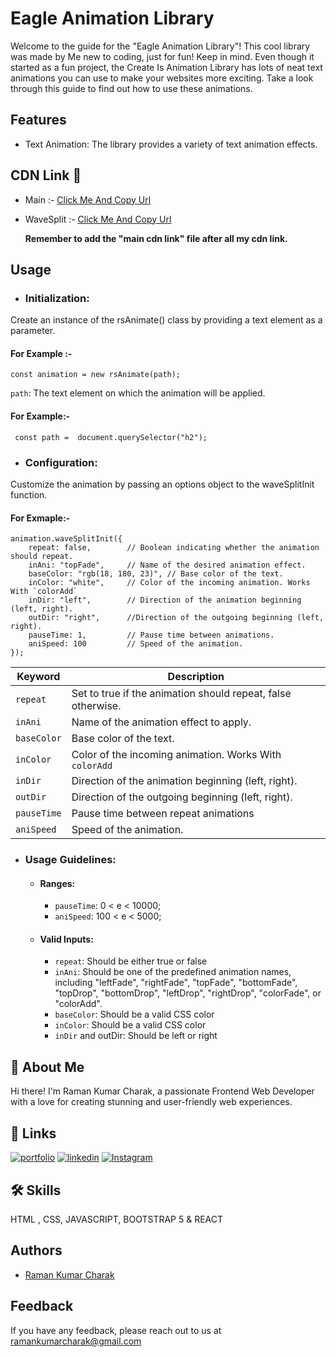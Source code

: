 
# Eagle Animation Library


Welcome to the guide for the "Eagle Animation Library"! This cool library was made by Me new to coding, just for fun! Keep in mind. Even though it started as a fun project, the Create Is Animation Library has lots of neat text animations you can use to make your websites more exciting. Take a look through this guide to find out how to use these animations.


## Features

- Text Animation: The library provides a variety of text animation effects.



## CDN Link 🔗

- Main :- [Click Me And Copy Url](https://cdn.jsdelivr.net/gh/RS-Eagle/eagleanimation/main.min.js)

- WaveSplit :- [Click Me And Copy Url](https://cdn.jsdelivr.net/gh/RS-Eagle/eagleanimation/waveSplit.min.js)

    **Remember to add the "main cdn link" file after all my cdn link.**

## Usage

- ### Initialization: 
Create an instance of the rsAnimate() class by providing a text element as a parameter.
#### For Example :-
    const animation = new rsAnimate(path);


`path`: The text element on which the animation will be applied.
#### For Example:-
     const path =  document.querySelector("h2");

- ### Configuration: 
Customize the animation by passing an options object to the waveSplitInit function.

#### For Exmaple:- 
    animation.waveSplitInit({
        repeat: false,        // Boolean indicating whether the animation should repeat.
        inAni: "topFade",     // Name of the desired animation effect.
        baseColor: "rgb(18, 180, 23)", // Base color of the text.
        inColor: "white",     // Color of the incoming animation. Works With `colorAdd`
        inDir: "left",        // Direction of the animation beginning (left, right).
        outDir: "right",      //Direction of the outgoing beginning (left, right).
        pauseTime: 1,         // Pause time between animations.
        aniSpeed: 100         // Speed of the animation.
    });


| Keyword  | Description |
| ------------- | ------------- |
|  `repeat` | Set to true if the animation should repeat, false otherwise.  |
| `inAni`  |  Name of the animation effect to apply. |
| `baseColor`  | Base color of the text. |
| `inColor`  |  Color of the incoming animation. Works With `colorAdd` |
| `inDir`  |  Direction of the animation beginning (left, right). |
| `outDir`  |  Direction of the outgoing beginning (left, right). |
| `pauseTime`  |  Pause time between repeat animations  |
| `aniSpeed`  |  Speed of the animation. |

- ### Usage Guidelines:
    - #### Ranges:
        - `pauseTime`:  0 < e < 10000;
        - `aniSpeed`: 100 < e < 5000;
    - #### Valid Inputs:
        - `repeat`: Should be either true or false
        - `inAni`: Should be one of the predefined animation names, including "leftFade", "rightFade", "topFade", "bottomFade", "topDrop", "bottomDrop", "leftDrop", "rightDrop", "colorFade", or "colorAdd".
        - `baseColor`: Should be a valid CSS color
        - `inColor`: Should be a valid CSS color
        - `inDir` and outDir: Should be left or right



## 🚀 About Me
Hi there! I'm Raman Kumar Charak, a passionate Frontend Web Developer with a love for creating stunning and user-friendly web experiences.


## 🔗 Links
[![portfolio](https://img.shields.io/badge/my_portfolio-000?style=for-the-badge&logo=ko-fi&logoColor=white)](https://rs-eagle.github.io/Portfolio/)
[![linkedin](https://img.shields.io/badge/linkedin-0A66C2?style=for-the-badge&logo=linkedin&logoColor=white)](https://www.linkedin.com/in/raman-kumar-charak-36372826b)
[![Instagram](https://img.shields.io/badge/instagram-f21da1?style=for-the-badge&logo=instagram&logoColor=white)](https://twitter.com/)


## 🛠 Skills
 HTML , CSS,  JAVASCRIPT, BOOTSTRAP 5  & REACT


## Authors

- [Raman Kumar Charak](https://github.com/RS-Eagle)


## Feedback

If you have any feedback, please reach out to us at ramankumarcharak@gmail.com

